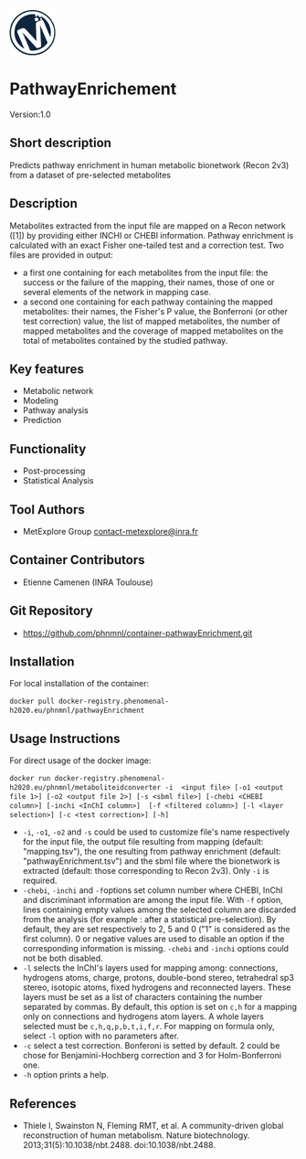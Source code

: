 ![LOGO](Logo_Metexplore.png)
# PathwayEnrichement

Version:1.0

## Short description
Predicts pathway enrichment in human metabolic bionetwork (Recon 2v3) from a dataset of pre-selected metabolites

## Description
Metabolites extracted from the input file are mapped on a Recon network ([1]) by providing either INCHI or CHEBI information. Pathway enrichment is calculated with an exact Fisher one-tailed test and a correction test.
Two files are provided in output: 
- a first one containing for each metabolites from the input file: the success or the failure of the mapping, their names, those of one or several elements of the network in mapping case.
- a second one containing for each pathway containing the mapped metabolites: their names, the Fisher's P value, the Bonferroni (or other test correction) value, the list of mapped metabolites, the number of mapped metabolites and the coverage of mapped metabolites on the total of metabolites contained by the studied pathway.

## Key features
- Metabolic network
- Modeling
- Pathway analysis
- Prediction

## Functionality
- Post-processing
- Statistical Analysis

## Tool Authors
- MetExplore Group contact-metexplore@inra.fr

## Container Contributors
- Etienne Camenen (INRA Toulouse)

## Git Repository
- https://github.com/phnmnl/container-pathwayEnrichment.git

## Installation
For local installation of the container:
```
docker pull docker-registry.phenomenal-h2020.eu/phnmnl/pathwayEnrichment
```

## Usage Instructions
For direct usage of the docker image:
```
docker run docker-registry.phenomenal-h2020.eu/phnmnl/metaboliteidconverter -i  <input file> [-o1 <output file 1>] [-o2 <output file 2>] [-s <sbml file>] [-chebi <CHEBI column>] [-inchi <InChI column>]  [-f <filtered column>] [-l <layer selection>] [-c <test correction>] [-h]
```

- ```-i```, ```-o1```, ```-o2``` and ```-s``` could be used to customize file's name respectively for the input file, the output file resulting from mapping (default: "mapping.tsv"), the one resulting from pathway enrichment (default: "pathwayEnrichment.tsv") and the sbml file where the bionetwork is extracted (default: those corresponding to Recon 2v3). Only ```-i``` is required. 
- ```-chebi```, ```-inchi``` and ```-f```options set column number where CHEBI, InChI and discriminant information are among the input file. With ```-f``` option, lines containing empty values among the selected column are discarded from the analysis (for example : after a statistical pre-selection). By default, they are set respectively to 2, 5 and 0 ("1" is considered as the first column). 0 or negative values are used to disable an option if the corresponding information is missing. ```-chebi``` and ```-inchi``` options could not be both disabled.
- ```-l``` selects the InChI's layers used for mapping among: connections, hydrogens atoms, charge, protons, double-bond stereo, tetrahedral sp3 stereo, isotopic atoms, fixed hydrogens and reconnected layers. These layers must be set as a list of characters containing the number separated by commas. By default, this option is set on ```c,h``` for a mapping only on connections and hydrogens atom layers. A whole layers selected must be ```c,h,q,p,b,t,i,f,r```. For mapping on formula only, select ```-l``` option with no parameters after.
- ```-c``` select a test correction. Bonferoni is setted by default. 2 could be chose for Benjamini-Hochberg correction and 3 for Holm-Bonferroni one.
- ```-h``` option prints a help.

## References
- Thiele I, Swainston N, Fleming RMT, et al. A community-driven global reconstruction of human metabolism. Nature biotechnology. 2013;31(5):10.1038/nbt.2488. doi:10.1038/nbt.2488. 
